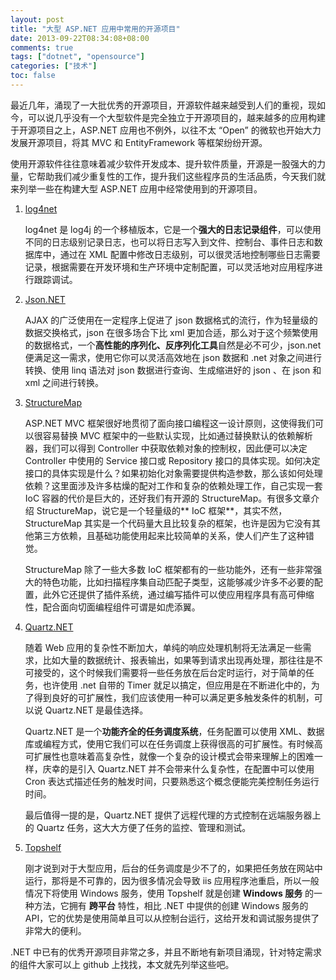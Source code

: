 ```yaml
---
layout: post
title: "大型 ASP.NET 应用中常用的开源项目"
date: 2013-09-22T08:34:08+08:00
comments: true
tags: ["dotnet", "opensource"]
categories: ["技术"]
toc: false
---
```


最近几年，涌现了一大批优秀的开源项目，开源软件越来越受到人们的重视，现如今，可以说几乎没有一个大型软件是完全独立于开源项目的，越来越多的应用构建于开源项目之上，ASP.NET 应用也不例外，以往不太 “Open” 的微软也开始大力发展开源项目，将其 MVC 和 EntityFramework 等框架纷纷开源。

使用开源软件往往意味着减少软件开发成本、提升软件质量，开源是一股强大的力量，它帮助我们减少重复性的工作，提升我们这些程序员的生活品质，今天我们就来列举一些在构建大型 ASP.NET 应用中经常使用到的开源项目。

1. [log4net](http://logging.apache.org/log4net/)

   log4net 是 log4j 的一个移植版本，它是一个**强大的日志记录组件**，可以使用不同的日志级别记录日志，也可以将日志写入到文件、控制台、事件日志和数据库中，通过在 XML 配置中修改日志级别，可以很灵活地控制哪些日志需要记录，根据需要在开发环境和生产环境中定制配置，可以灵活地对应用程序进行跟踪调试。

2. [Json.NET](http://json.codeplex.com/)

   AJAX 的广泛使用在一定程序上促进了 json 数据格式的流行，作为轻量级的数据交换格式，json 在很多场合下比 xml 更加合适，那么对于这个频繁使用的数据格式，一个**高性能的序列化、反序列化工具**自然是必不可少，json.net 便满足这一需求，使用它你可以灵活高效地在 json 数据和 .net 对象之间进行转换、使用 linq 语法对 json 数据进行查询、生成缩进好的 json 、在 json 和 xml 之间进行转换。

3. [StructureMap](http://docs.structuremap.net/)

   ASP.NET MVC 框架很好地贯彻了面向接口编程这一设计原则，这使得我们可以很容易替换 MVC 框架中的一些默认实现，比如通过替换默认的依赖解析器，我们可以得到 Controller 中获取依赖对象的控制权，因此便可以决定 Controller 中使用的 Service 接口或 Repository 接口的具体实现。如何决定接口的具体实现是什么？如果初始化对象需要提供构造参数，那么该如何处理依赖？这里面涉及许多枯燥的配对工作和复杂的依赖处理工作，自己实现一套 IoC 容器的代价是巨大的，还好我们有开源的 StructureMap。有很多文章介绍 StructureMap，说它是一个轻量级的** IoC 框架**，其实不然，StructureMap 其实是一个代码量大且比较复杂的框架，也许是因为它没有其他第三方依赖，且基础功能使用起来比较简单的关系，使人们产生了这种错觉。

   StructureMap 除了一些大多数 IoC 框架都有的一些功能外，还有一些非常强大的特色功能，比如扫描程序集自动匹配子类型，这能够减少许多不必要的配置，此外它还提供了插件系统，通过编写插件可以使应用程序具有高可伸缩性，配合面向切面编程组件可谓是如虎添翼。

4. [Quartz.NET](http://www.quartz-scheduler.net/)

   随着 Web 应用的复杂性不断加大，单纯的响应处理机制将无法满足一些需求，比如大量的数据统计、报表输出，如果等到请求出现再处理，那往往是不可接受的，这个时候我们需要将一些任务放在后台定时运行，对于简单的任务，也许使用 .net 自带的 Timer 就足以搞定，但应用是在不断进化中的，为了得到良好的可扩展性，我们应该使用一种可以满足更多触发条件的机制，可以说 Quartz.NET 是最佳选择。

   Quartz.NET 是一个**功能齐全的任务调度系统**，任务配置可以使用 XML、数据库或编程方式，使用它我们可以在任务调度上获得很高的可扩展性。有时候高可扩展性也意味着高复杂性，就像一个复杂的设计模式会带来理解上的困难一样，庆幸的是引入 Quartz.NET 并不会带来什么复杂性，在配置中可以使用 Cron 表达式描述任务的触发时间，只要熟悉这个概念便能完美控制任务运行时间。

   最后值得一提的是，Quartz.NET 提供了远程代理的方式控制在远端服务器上的 Quartz 任务，这大大方便了任务的监控、管理和测试。

5. [Topshelf](http://topshelf-project.com/)

   刚才说到对于大型应用，后台的任务调度是少不了的，如果把任务放在网站中运行，那将是不可靠的，因为很多情况会导致 iis 应用程序池重启，所以一般情况下将使用 Windows 服务，使用 Topshelf 就是创建 **Windows 服务** 的一种方法，它拥有 **跨平台** 特性，相比 .NET 中提供的创建 Windows 服务的 API，它的优势是使用简单且可以从控制台运行，这给开发和调试服务提供了非常大的便利。

.NET 中已有的优秀开源项目非常之多，并且不断地有新项目涌现，针对特定需求的组件大家可以上 github 上找找，本文就先列举这些吧。
